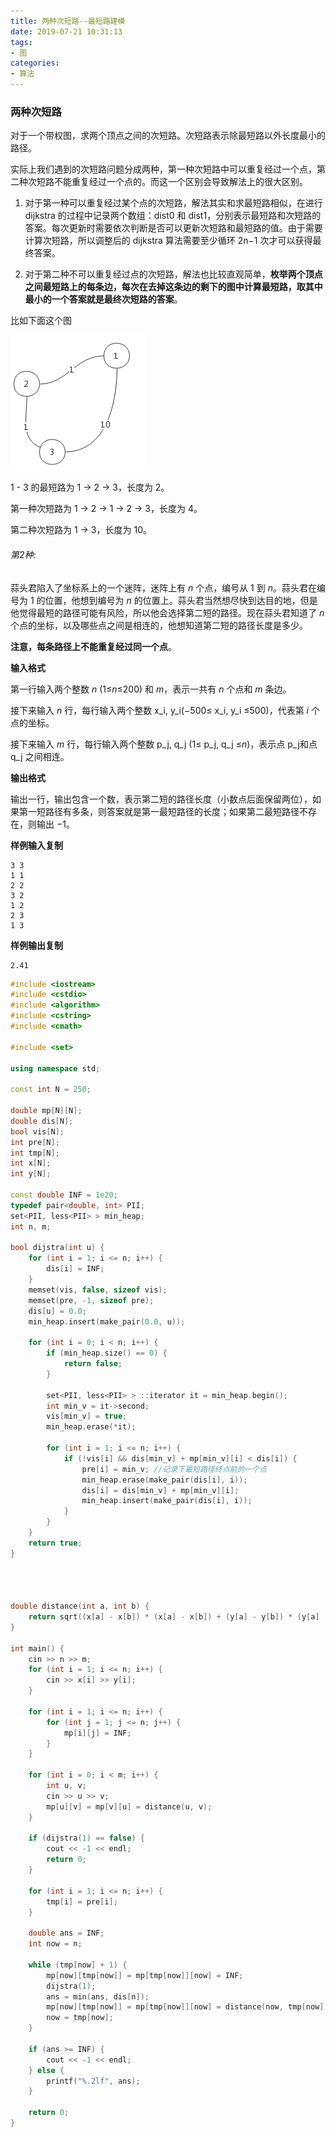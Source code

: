 ```yaml
---
title: 两种次短路--最短路建模
date: 2019-07-21 10:31:13
tags:
- 图
categories:
- 算法
---
```


### 两种次短路

对于一个带权图，求两个顶点之间的次短路。次短路表示除最短路以外长度最小的路径。

实际上我们遇到的次短路问题分成两种，第一种次短路中可以重复经过一个点，第二种次短路不能重复经过一个点的。而这一个区别会导致解法上的很大区别。

1. 对于第一种可以重复经过某个点的次短路，解法其实和求最短路相似，在进行 dijkstra 的过程中记录两个数组：dist0 和 dist1，分别表示最短路和次短路的答案。每次更新时需要依次判断是否可以更新次短路和最短路的值。由于需要计算次短路，所以调整后的 dijkstra 算法需要至少循环 2n−1 次才可以获得最终答案。

2. 对于第二种不可以重复经过点的次短路，解法也比较直观简单，**枚举两个顶点之间最短路上的每条边，每次在去掉这条边的剩下的图中计算最短路，取其中最小的一个答案就是最终次短路的答案**。

比如下面这个图

 ![](https://raw.githubusercontent.com/zhanyeye/Figure-bed/img/img/20190728104647.png)

1 - 3 的最短路为 1 -> 2 -> 3，长度为 2。

第一种次短路为 1 -> 2 -> 1 -> 2 -> 3，长度为 4。

第二种次短路为 1 -> 3，长度为 10。













###### 第2种:

蒜头君陷入了坐标系上的一个迷阵，迷阵上有 *n* 个点，编号从 1 到 *n*。蒜头君在编号为 1 的位置，他想到编号为 *n* 的位置上。蒜头君当然想尽快到达目的地，但是他觉得最短的路径可能有风险，所以他会选择第二短的路径。现在蒜头君知道了 *n* 个点的坐标，以及哪些点之间是相连的，他想知道第二短的路径长度是多少。

**注意，每条路径上不能重复经过同一个点**。

**输入格式**

第一行输入两个整数 *n* (1≤*n*≤200) 和 *m*，表示一共有 *n* 个点和 *m* 条边。

接下来输入 *n* 行，每行输入两个整数 x_i, y_i(−500≤ x_i, y_i ≤500)，代表第 *i* 个点的坐标。

接下来输入 *m* 行，每行输入两个整数 p_j, q_j (1≤ p_j, q_j ≤*n*)，表示点 p_j和点 q_j 之间相连。

**输出格式**

输出一行，输出包含一个数，表示第二短的路径长度（小数点后面保留两位），如果第一短路径有多条，则答案就是第一最短路径的长度；如果第二最短路径不存在，则输出 −1。

**样例输入复制**

```
3 3
1 1
2 2
3 2
1 2
2 3
1 3
```

**样例输出复制**

```
2.41
```

```c++
#include <iostream>
#include <cstdio>
#include <algorithm>
#include <cstring>
#include <cmath>

#include <set>

using namespace std;

const int N = 250;

double mp[N][N];
double dis[N];
bool vis[N];
int pre[N];
int tmp[N];
int x[N];
int y[N];

const double INF = 1e20;
typedef pair<double, int> PII;
set<PII, less<PII> > min_heap;
int n, m;

bool dijstra(int u) {
    for (int i = 1; i <= n; i++) {
        dis[i] = INF;
    }
    memset(vis, false, sizeof vis);
    memset(pre, -1, sizeof pre);
    dis[u] = 0.0;
    min_heap.insert(make_pair(0.0, u));

    for (int i = 0; i < n; i++) {
        if (min_heap.size() == 0) {
            return false;
        }

        set<PII, less<PII> > ::iterator it = min_heap.begin();
        int min_v = it->second;
        vis[min_v] = true;
        min_heap.erase(*it);

        for (int i = 1; i <= n; i++) {
            if (!vis[i] && dis[min_v] + mp[min_v][i] < dis[i]) {
                pre[i] = min_v; //记录下最短路径终点前的一个点
                min_heap.erase(make_pair(dis[i], i));
                dis[i] = dis[min_v] + mp[min_v][i];
                min_heap.insert(make_pair(dis[i], i));
            }
        }
    }
    return true;
}




double distance(int a, int b) {
    return sqrt((x[a] - x[b]) * (x[a] - x[b]) + (y[a] - y[b]) * (y[a] - y[b]));
}

int main() {
    cin >> n >> m;
    for (int i = 1; i <= n; i++) {
        cin >> x[i] >> y[i];
    }
    
    for (int i = 1; i <= n; i++) {
        for (int j = 1; j <= n; j++) {
            mp[i][j] = INF;
        }
    }

    for (int i = 0; i < m; i++) {
        int u, v;
        cin >> u >> v;
        mp[u][v] = mp[v][u] = distance(u, v);
    }

    if (dijstra(1) == false) {
        cout << -1 << endl;
        return 0;
    }

    for (int i = 1; i <= n; i++) {
        tmp[i] = pre[i];
    }

    double ans = INF;
    int now = n;

    while (tmp[now] + 1) {
        mp[now][tmp[now]] = mp[tmp[now]][now] = INF;
        dijstra(1);
        ans = min(ans, dis[n]);
        mp[now][tmp[now]] = mp[tmp[now]][now] = distance(now, tmp[now]);
        now = tmp[now];
    }

    if (ans >= INF) {
        cout << -1 << endl;
    } else {
        printf("%.2lf", ans);
    }
    
    return 0;
}
```



